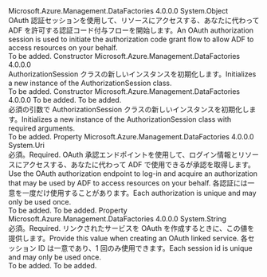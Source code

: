 <Type Name="AuthorizationSession" FullName="Microsoft.Azure.Management.DataFactories.Models.AuthorizationSession">
  <TypeSignature Language="C#" Value="public class AuthorizationSession" />
  <TypeSignature Language="ILAsm" Value=".class public auto ansi beforefieldinit AuthorizationSession extends System.Object" />
  <TypeSignature Language="DocId" Value="T:Microsoft.Azure.Management.DataFactories.Models.AuthorizationSession" />
  <TypeSignature Language="VB.NET" Value="Public Class AuthorizationSession" />
  <TypeSignature Language="F#" Value="type AuthorizationSession = class" />
  <AssemblyInfo>
    <AssemblyName>Microsoft.Azure.Management.DataFactories</AssemblyName>
    <AssemblyVersion>4.0.0.0</AssemblyVersion>
  </AssemblyInfo>
  <Base>
    <BaseTypeName>System.Object</BaseTypeName>
  </Base>
  <Interfaces />
  <Docs>
    <summary>
            <span data-ttu-id="c1c4a-101">OAuth 認証セッションを使用して、リソースにアクセスする、あなたに代わって ADF を許可する認証コード付与フローを開始します。</span><span class="sxs-lookup"><span data-stu-id="c1c4a-101">An OAuth authorization session is used to initiate the authorization code grant flow to allow ADF to access resources on your behalf.</span></span>
            </summary>
    <remarks>To be added.</remarks>
  </Docs>
  <Members>
    <Member MemberName=".ctor">
      <MemberSignature Language="C#" Value="public AuthorizationSession ();" />
      <MemberSignature Language="ILAsm" Value=".method public hidebysig specialname rtspecialname instance void .ctor() cil managed" />
      <MemberSignature Language="DocId" Value="M:Microsoft.Azure.Management.DataFactories.Models.AuthorizationSession.#ctor" />
      <MemberSignature Language="VB.NET" Value="Public Sub New ()" />
      <MemberType>Constructor</MemberType>
      <AssemblyInfo>
        <AssemblyName>Microsoft.Azure.Management.DataFactories</AssemblyName>
        <AssemblyVersion>4.0.0.0</AssemblyVersion>
      </AssemblyInfo>
      <Parameters />
      <Docs>
        <summary>
            <span data-ttu-id="c1c4a-102">AuthorizationSession クラスの新しいインスタンスを初期化します。</span><span class="sxs-lookup"><span data-stu-id="c1c4a-102">Initializes a new instance of the AuthorizationSession class.</span></span>
            </summary>
        <remarks>To be added.</remarks>
      </Docs>
    </Member>
    <Member MemberName=".ctor">
      <MemberSignature Language="C#" Value="public AuthorizationSession (Uri endpoint, string sessionId);" />
      <MemberSignature Language="ILAsm" Value=".method public hidebysig specialname rtspecialname instance void .ctor(class System.Uri endpoint, string sessionId) cil managed" />
      <MemberSignature Language="DocId" Value="M:Microsoft.Azure.Management.DataFactories.Models.AuthorizationSession.#ctor(System.Uri,System.String)" />
      <MemberSignature Language="VB.NET" Value="Public Sub New (endpoint As Uri, sessionId As String)" />
      <MemberSignature Language="F#" Value="new Microsoft.Azure.Management.DataFactories.Models.AuthorizationSession : Uri * string -&gt; Microsoft.Azure.Management.DataFactories.Models.AuthorizationSession" Usage="new Microsoft.Azure.Management.DataFactories.Models.AuthorizationSession (endpoint, sessionId)" />
      <MemberType>Constructor</MemberType>
      <AssemblyInfo>
        <AssemblyName>Microsoft.Azure.Management.DataFactories</AssemblyName>
        <AssemblyVersion>4.0.0.0</AssemblyVersion>
      </AssemblyInfo>
      <Parameters>
        <Parameter Name="endpoint" Type="System.Uri" />
        <Parameter Name="sessionId" Type="System.String" />
      </Parameters>
      <Docs>
        <param name="endpoint">To be added.</param>
        <param name="sessionId">To be added.</param>
        <summary>
            <span data-ttu-id="c1c4a-103">必須の引数で AuthorizationSession クラスの新しいインスタンスを初期化します。</span><span class="sxs-lookup"><span data-stu-id="c1c4a-103">Initializes a new instance of the AuthorizationSession class with required arguments.</span></span>
            </summary>
        <remarks>To be added.</remarks>
      </Docs>
    </Member>
    <Member MemberName="Endpoint">
      <MemberSignature Language="C#" Value="public Uri Endpoint { get; set; }" />
      <MemberSignature Language="ILAsm" Value=".property instance class System.Uri Endpoint" />
      <MemberSignature Language="DocId" Value="P:Microsoft.Azure.Management.DataFactories.Models.AuthorizationSession.Endpoint" />
      <MemberSignature Language="VB.NET" Value="Public Property Endpoint As Uri" />
      <MemberSignature Language="F#" Value="member this.Endpoint : Uri with get, set" Usage="Microsoft.Azure.Management.DataFactories.Models.AuthorizationSession.Endpoint" />
      <MemberType>Property</MemberType>
      <AssemblyInfo>
        <AssemblyName>Microsoft.Azure.Management.DataFactories</AssemblyName>
        <AssemblyVersion>4.0.0.0</AssemblyVersion>
      </AssemblyInfo>
      <ReturnValue>
        <ReturnType>System.Uri</ReturnType>
      </ReturnValue>
      <Docs>
        <summary>
            <span data-ttu-id="c1c4a-104">必須。</span><span class="sxs-lookup"><span data-stu-id="c1c4a-104">Required.</span></span> <span data-ttu-id="c1c4a-105">OAuth 承認エンドポイントを使用して、ログイン情報とリソースにアクセスする、あなたに代わって ADF で使用できるが承認を取得します。</span><span class="sxs-lookup"><span data-stu-id="c1c4a-105">Use the OAuth authorization endpoint to log-in and acquire an authorization that may be used by ADF to access resources on your behalf.</span></span> <span data-ttu-id="c1c4a-106">各認証には一意を一度だけ使用することがあります。</span><span class="sxs-lookup"><span data-stu-id="c1c4a-106">Each authorization is unique and may only be used once.</span></span>
            </summary>
        <value>To be added.</value>
        <remarks>To be added.</remarks>
      </Docs>
    </Member>
    <Member MemberName="SessionId">
      <MemberSignature Language="C#" Value="public string SessionId { get; set; }" />
      <MemberSignature Language="ILAsm" Value=".property instance string SessionId" />
      <MemberSignature Language="DocId" Value="P:Microsoft.Azure.Management.DataFactories.Models.AuthorizationSession.SessionId" />
      <MemberSignature Language="VB.NET" Value="Public Property SessionId As String" />
      <MemberSignature Language="F#" Value="member this.SessionId : string with get, set" Usage="Microsoft.Azure.Management.DataFactories.Models.AuthorizationSession.SessionId" />
      <MemberType>Property</MemberType>
      <AssemblyInfo>
        <AssemblyName>Microsoft.Azure.Management.DataFactories</AssemblyName>
        <AssemblyVersion>4.0.0.0</AssemblyVersion>
      </AssemblyInfo>
      <ReturnValue>
        <ReturnType>System.String</ReturnType>
      </ReturnValue>
      <Docs>
        <summary>
            <span data-ttu-id="c1c4a-107">必須。</span><span class="sxs-lookup"><span data-stu-id="c1c4a-107">Required.</span></span> <span data-ttu-id="c1c4a-108">リンクされたサービスを OAuth を作成するときに、この値を提供します。</span><span class="sxs-lookup"><span data-stu-id="c1c4a-108">Provide this value when creating an OAuth linked service.</span></span>
            <span data-ttu-id="c1c4a-109">各セッション ID は一意であり、1 回のみ使用できます。</span><span class="sxs-lookup"><span data-stu-id="c1c4a-109">Each session id is unique and may only be used once.</span></span>
            </summary>
        <value>To be added.</value>
        <remarks>To be added.</remarks>
      </Docs>
    </Member>
  </Members>
</Type>